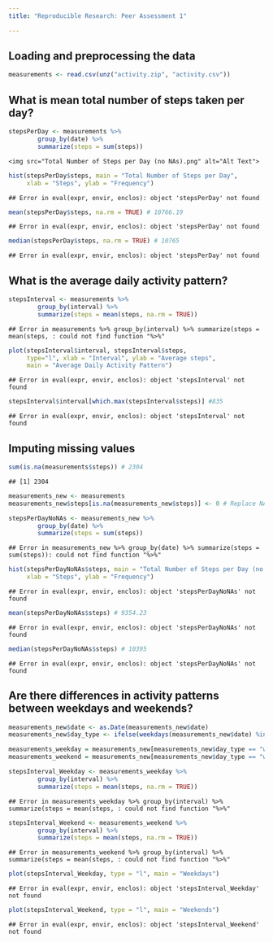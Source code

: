 ```yaml
---
title: "Reproducible Research: Peer Assessment 1"

---
```


## Loading and preprocessing the data

```r
measurements <- read.csv(unz("activity.zip", "activity.csv"))
```
## What is mean total number of steps taken per day?

```r
stepsPerDay <- measurements %>%
        group_by(date) %>%
        summarize(steps = sum(steps))
```

```
<img src="Total Number of Steps per Day (no NAs).png" alt="Alt Text">
```

```r
hist(stepsPerDay$steps, main = "Total Number of Steps per Day",
     xlab = "Steps", ylab = "Frequency")
```

```
## Error in eval(expr, envir, enclos): object 'stepsPerDay' not found
```

```r
mean(stepsPerDay$steps, na.rm = TRUE) # 10766.19
```

```
## Error in eval(expr, envir, enclos): object 'stepsPerDay' not found
```

```r
median(stepsPerDay$steps, na.rm = TRUE) # 10765
```

```
## Error in eval(expr, envir, enclos): object 'stepsPerDay' not found
```


## What is the average daily activity pattern?

```r
stepsInterval <- measurements %>%
        group_by(interval) %>%
        summarize(steps = mean(steps, na.rm = TRUE))
```

```
## Error in measurements %>% group_by(interval) %>% summarize(steps = mean(steps, : could not find function "%>%"
```

```r
plot(stepsInterval$interval, stepsInterval$steps, 
     type="l", xlab = "Interval", ylab = "Average steps", 
     main = "Average Daily Activity Pattern")
```

```
## Error in eval(expr, envir, enclos): object 'stepsInterval' not found
```

```r
stepsInterval$interval[which.max(stepsInterval$steps)] #835
```

```
## Error in eval(expr, envir, enclos): object 'stepsInterval' not found
```


## Imputing missing values

```r
sum(is.na(measurements$steps)) # 2304
```

```
## [1] 2304
```

```r
measurements_new <- measurements
measurements_new$steps[is.na(measurements_new$steps)] <- 0 # Replace NA values with 0

stepsPerDayNoNAs <- measurements_new %>%
        group_by(date) %>%
        summarize(steps = sum(steps))
```

```
## Error in measurements_new %>% group_by(date) %>% summarize(steps = sum(steps)): could not find function "%>%"
```

```r
hist(stepsPerDayNoNAs$steps, main = "Total Number of Steps per Day (no NAs)",
     xlab = "Steps", ylab = "Frequency")
```

```
## Error in eval(expr, envir, enclos): object 'stepsPerDayNoNAs' not found
```

```r
mean(stepsPerDayNoNAs$steps) # 9354.23
```

```
## Error in eval(expr, envir, enclos): object 'stepsPerDayNoNAs' not found
```

```r
median(stepsPerDayNoNAs$steps) # 10395
```

```
## Error in eval(expr, envir, enclos): object 'stepsPerDayNoNAs' not found
```


## Are there differences in activity patterns between weekdays and weekends?

```r
measurements_new$date <- as.Date(measurements_new$date)
measurements_new$day_type <- ifelse(weekdays(measurements_new$date) %in% c("Saturday", "Sunday"), "weekend", "weekday")

measurements_weekday = measurements_new[measurements_new$day_type == "weekday", ]
measurements_weekend = measurements_new[measurements_new$day_type == "weekend", ]

stepsInterval_Weekday <- measurements_weekday %>%
        group_by(interval) %>%
        summarize(steps = mean(steps, na.rm = TRUE))
```

```
## Error in measurements_weekday %>% group_by(interval) %>% summarize(steps = mean(steps, : could not find function "%>%"
```

```r
stepsInterval_Weekend <- measurements_weekend %>%
        group_by(interval) %>%
        summarize(steps = mean(steps, na.rm = TRUE))
```

```
## Error in measurements_weekend %>% group_by(interval) %>% summarize(steps = mean(steps, : could not find function "%>%"
```

```r
plot(stepsInterval_Weekday, type = "l", main = "Weekdays")
```

```
## Error in eval(expr, envir, enclos): object 'stepsInterval_Weekday' not found
```

```r
plot(stepsInterval_Weekend, type = "l", main = "Weekends")
```

```
## Error in eval(expr, envir, enclos): object 'stepsInterval_Weekend' not found
```
